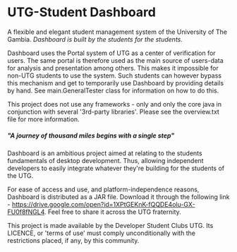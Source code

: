 # UTG-Student Dashboard

A flexible and elegant student management system of the University of The Gambia.
_Dashboard is built by the students for the students._

Dashboard uses the Portal system of UTG as a center of verification for users. The same portal is therefore
used as the main source of users-data for analysis and presentation among others. This makes it impossible for
non-UTG students to use the system. Such students can however bypass this mechanism and get to temporarily use
Dashboard by providing details by hand. See main.GeneralTester class for information on how to do this.

This project does not use any frameworks - only and only the core java in conjunction with several
'3rd-party libraries'. Please see the overview.txt file for more information.

##### "A journey of thousand miles begins with a single step"
Dashboard is an ambitious project aimed at relating to the students fundamentals of desktop development.
Thus, allowing independent developers to easily integrate whatever they're building for the students of
the UTG.

For ease of access and use, and platform-independence reasons, Dashboard is distributed as a JAR file.
Download it through the following link - https://drive.google.com/open?id=1XPtGEKnK-fQQDE4olu-GX-FU0f8fNGL4.
Feel free to share it across the UTG fraternity.

This project is made available by the Developer Student Clubs UTG. Its LICENCE, or 'terms of use' must comply
unconditionally with the restrictions placed, if any, by this community.
